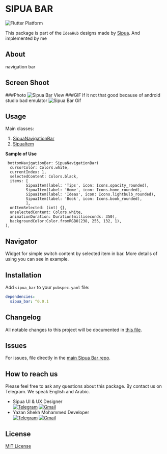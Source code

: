 # SIPUA BAR

![Flutter Platform](https://badgen.net/pub/flutter-platform/bottom_navigation_bar)

This package is part of the `IdeaHub` designs made by [Sipua](https://instagram.com/sipua_).
And implemented by me

## About

navigation bar

## Screen Shoot
###Photo
![Sipua Bar View](https://yazanshmo.000webhostapp.com/assets/Screenshot_1631883212.png)
###GIF 
If it not that good because of android studio bad emulator
![Sipua Bar Gif](https://yazanshmo.000webhostapp.com/assets/video_2021-09-17_18-39-53.gif)
## Usage

Main classes:

1. [SipuaNavigationBar](lib/sipua_bar.dart)
2. [SipuaItem](lib/sipua_bar.dart)

**Sample of Use**
```
 bottomNavigationBar: SipuaNavigationBar(
  cursorColor: Colors.white,
  currentIndex: 1,
  selectedContent: Colors.black,
  items: [
         SipuaItem(label: 'Tips', icon: Icons.opacity_rounded),
         SipuaItem(label: 'Home', icon: Icons.home_rounded),
         SipuaItem(label: 'Ideas', icon: Icons.lightbulb_rounded),
         SipuaItem(label: 'Book', icon: Icons.book_rounded),
         ],
  onItemSelected: (int) {},
  unselectedContent: Colors.white,
  animationDuration: Duration(milliseconds: 350),
  backgroundColor:Color.fromRGBO(238, 255, 132, 1),
),
```
## Navigator

Widget for simple switch content by selected item in bar.
More details of using you can see in example.

## Installation

Add `sipua_bar` to your `pubspec.yaml` file:

```yaml
dependencies:
  sipua_bar: ^0.0.1
```

## Changelog

All notable changes to this project will be documented in [this file](./CHANGELOG.md).

## Issues

For issues, file directly in the [main Sipua Bar repo](https://github.com/Yazan99sh/sipua_bar.git).


## How to reach us

Please feel free to ask any questions about this package. By contact us on Telegram. We speak English and Arabic.
 
* Sipua UI & UX Designer   
[![Telegram](https://img.shields.io/badge/chat-on%20Telegram-blue.svg)](https://t.me/sipuaa)
[![Gmail](https://img.shields.io/badge/gmail-Abdulkader.attoura-yellow)](mailto:Abdulkader.attoura@gmail.com?)
* Yazan Shekh Mohammed Developer   
[![Telegram](https://img.shields.io/badge/chat-on%20Telegram-blue.svg)](https://t.me/YA1999ZAN)
[![Gmail](https://img.shields.io/badge/gmail-yazan.shekh.mohammed-red)](mailto:yazan.shekh.mohammed@gmail.com?)

## License

[MIT License](https://opensource.org/licenses/MIT)